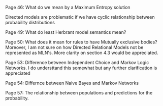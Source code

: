 Page 46: What do we mean by a Maximum Entropy solution

Directed models are problematic if we have cyclic relationship between probability distributions

Page 49: What do least Herbrant model semantics mean?

Page 50: What does it mean for rules to have Mutually exclusive bodies? Moreover, I am not sure on how Directed Relational Models not be represented as MLN's.
More clarity on section 4.3 would be appreciated.

Page 53: Difference between Independent Choice and Markov Logic Networks. I do understtand this somewhat but any further clarification is appreciated

Page 54: Differnce between Naive Bayes and Markov Networks 

Page 57: The relationship between populations and predictions for the probability.
